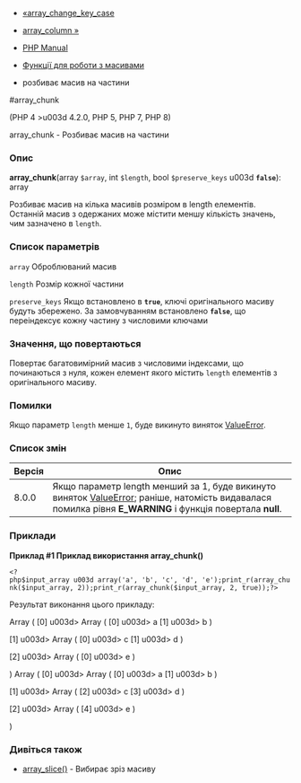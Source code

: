 - [«array_change_key_case](function.array-change-key-case.md)
- [array_column »](function.array-column.md)

- [PHP Manual](index.md)
- [Функції для роботи з масивами](ref.array.md)
- розбиває масив на частини

#array_chunk

(PHP 4 \>u003d 4.2.0, PHP 5, PHP 7, PHP 8)

array_chunk - Розбиває масив на частини

### Опис

**array_chunk**(array `$array`, int `$length`, bool `$preserve_keys` u003d
**`false`**): array

Розбиває масив на кілька масивів розміром в length елементів.
Останній масив з одержаних може містити меншу кількість
значень, чим зазначено в `length`.

### Список параметрів

`array`
Оброблюваний масив

`length`
Розмір кожної частини

`preserve_keys`
Якщо встановлено в **`true`**, ключі оригінального масиву будуть
збережено. За замовчуванням встановлено **`false`**, що переіндексує
кожну частину з числовими ключами

### Значення, що повертаються

Повертає багатовимірний масив з числовими індексами, що починаються з
нуля, кожен елемент якого містить `length` елементів з
оригінального масиву.

### Помилки

Якщо параметр `length` менше `1`, буде викинуто виняток
[ValueError](class.valueerror.md).

### Список змін

| Версія | Опис                                                                                                                                                                              |
| ------ | --------------------------------------------------------------------------------------------------------------------------------------------------------------------------------- |
| 8.0.0  | Якщо параметр length менший за 1, буде викинуто виняток [ValueError](class.valueerror.md); раніше, натомість видавалася помилка рівня **E_WARNING** і функція повертала **null**. |

### Приклади

**Приклад #1 Приклад використання **array_chunk()****

` <?php$input_array u003d array('a', 'b', 'c', 'd', 'e');print_r(array_chunk($input_array, 2));print_r(array_chunk($input_array, 2, true));?> `

Результат виконання цього прикладу:

Array
(
[0] u003d> Array
(
[0] u003d> a
[1] u003d> b
)

[1] u003d> Array
(
[0] u003d> c
[1] u003d> d
)

[2] u003d> Array
(
[0] u003d> e
)

)
Array
(
[0] u003d> Array
(
[0] u003d> a
[1] u003d> b
)

[1] u003d> Array
(
[2] u003d> c
[3] u003d> d
)

[2] u003d> Array
(
[4] u003d> e
)

)

### Дивіться також

- [array_slice()](function.array-slice.md) - Вибирає зріз масиву
